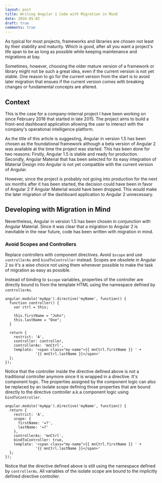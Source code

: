 ```yaml
---
layout: post
title: Writing Angular 1 Code with Migration in Mind
date: 2016-05-02
draft: true
comments: true
---
```

As typical for most projects, frameworks and libraries are chosen not least by
their stability and maturity. Which is good, after all you want a project's life
span to be as long as possible while keeping maintenance and migrations at bay.

Sometimes, however, choosing the older mature version of a framework or library
might not be such a great idea, even if the current version is not yet stable.
One reason to go for the current version from the start is to avoid later
migration that ensues if the current version comes with breaking changes or
fundamental concepts are altered.

<!--more-->

## Context

This is the case for a company-internal project I have been working on since
February 2016 that started in late 2015. The project aims to build a front-end
dashboard application allowing the user to interact with the company's
operational intelligence platform.

As the title of this article is suggesting, Angular in version 1.5 has been
chosen as the foundational framework although a beta version of Angular 2 was
available at the time the project was started. This has been done for two
reasons: Firstly, Angular 1.5 is stable and ready for production. Secondly,
Angular Material that has been selected for its easy integration of Material
Design into Angular is not yet compatible with the current version of Angular.

However, since the project is probably not going into production for the next
six months after it has been started, the decision could have been in favor of
Angular 2 if Angular Material would have been dropped. This would make the later
migration of the dashboard application to Angular 2 unnecessary.

## Developing with Migration in Mind

Nevertheless, Angular in version 1.5 has been chosen in conjunction with Angular
Material. Since it was clear that a migration to Angular 2 is inevitable in the
near future, code has been written with migration in mind.

### Avoid Scopes and Controllers

Replace controllers with component directives. Avoid `$scope` and use
`controllerAs` and `bindToController` instead. Scopes are obsolete in Angular 2
so it's a wise choice not using them whenever possible to make the task of
migration as easy as possible.

Instead of binding to `$scope` variables, properties of the controller are
directly bound to from the template HTML using the namespace defined by
`controllerAs`.

```
angular.module('myApp').directive('myName', function() {
  function controller() {
    var ctrl = this;

    this.firstName = "John";
    this.lastName = "Doe";
  }

  return {
    restrict: 'A',
    controller: controller,
    controllerAs: 'mnCtrl',
    template: '<span class="my-name">{{ mnCtrl.firstName }} ' +
              '{{ mnCtrl.lastName }}</span>'
  };
});
```

Notice that the controller inside the directive defined above is not a
traditional controller anymore since it is wrapped in a directive. It's
component logic. The properties assigned by the component logic can also be
replaced by an isolate scope defining those properties that are bound directly
to the directive controller a.k.a component logic using `bindToController`.

```
angular.module('myApp').directive('myName', function() {
  return {
    restrict: 'A',
    scope: {
      firstName: '=?',
      lastName: '=?'
    },
    controllerAs: 'mnCtrl',
    bindToController: true,
    template: '<span class="my-name">{{ mnCtrl.firstName }} ' +
              '{{ mnCtrl.lastName }}</span>'
  };
});
```

Notice that the directive defined above is still using the namespace defined by
`controllerAs`. All variables of the isolate scope are bound to the implicitly
defined directive controller.
